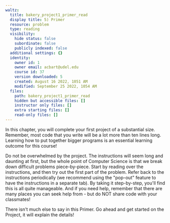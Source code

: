 ```yaml
---
waltz:
  title: bakery_project1_primer_read
  display title: 5) Primer
  resource: problem
  type: reading
  visibility:
    hide status: false
    subordinate: false
    publicly indexed: false
  additional settings: {}
  identity:
    owner id: 1
    owner email: acbart@udel.edu
    course id: 37
    version downloaded: 5
    created: August 16 2022, 1051 AM
    modified: September 25 2022, 1054 AM
  files:
    path: bakery_project1_primer_read
    hidden but accessible files: []
    instructor only files: []
    extra starting files: []
    read-only files: []
---
```

In this chapter, you will complete your first project of a substantial size. Remember, most code that you write will be a lot more than ten lines long. Learning how to put together bigger programs is an essential learning outcome for this course!

Do not be overwhelmed by the project. The instructions will seem long and daunting at first, but the whole point of Computer Science is that we break down difficult problems piece-by-piece. Start by reading over the instructions, and then try out the first part of the problem. Refer back to the instructions periodically (we recommend using the "pop-out" feature to have the instructions in a separate tab). By taking it step-by-step, you'll find this is all quite manageable. And if you need help, remember that there are many places you can seek help from - but do NOT share code with your classmates!

There isn't much else to say in this Primer. Go ahead and get started on the Project, it will explain the details!
